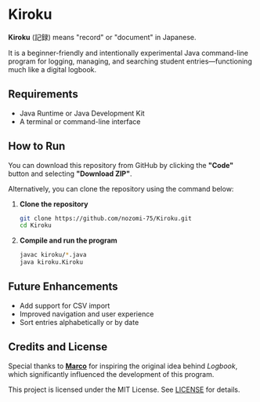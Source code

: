 # Kiroku

**Kiroku** (記録) means "record" or "document" in Japanese. 

It is a beginner-friendly and intentionally experimental Java command-line program for logging, managing, and searching student entries—functioning much like a digital logbook.

## Requirements
- Java Runtime or Java Development Kit
- A terminal or command-line interface

## How to Run

You can download this repository from GitHub by clicking the **"Code"** button and selecting **"Download ZIP"**.

Alternatively, you can clone the repository using the command below:

1. **Clone the repository**

    ```bash
    git clone https://github.com/nozomi-75/Kiroku.git
    cd Kiroku
    ```

2. **Compile and run the program**

    ```bash
    javac kiroku/*.java
    java kiroku.Kiroku
    ```

## Future Enhancements

- Add support for CSV import
- Improved navigation and user experience
- Sort entries alphabetically or by date

## Credits and License

Special thanks to **[Marco](https://www.facebook.com/marco10120902)** for inspiring the original idea behind *Logbook*, which significantly influenced the development of this program.

This project is licensed under the MIT License. See [LICENSE](LICENSE) for details.